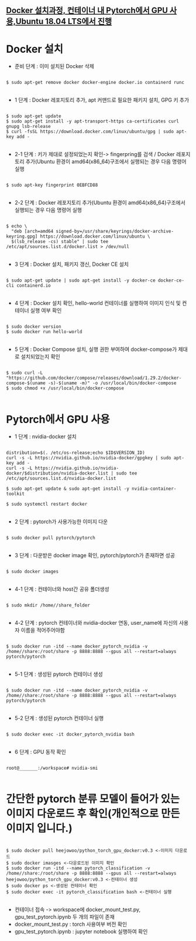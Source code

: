 [Docker 설치과정, 컨테이너 내 Pytorch에서 GPU 사용,Ubuntu 18.04 LTS에서 진행](https://docs.docker.com/engine/install/ubuntu/#install-from-a-package)
--------------------------------------------------------------------------
# Docker 설치

* 준비 단계 : 이미 설치된 Docker 삭제
<pre>
<code>
$ sudo apt-get remove docker docker-engine docker.io containerd runc
</code>
</pre>

* 1 단계 : Docker 레포지토리 추가, apt 커맨드로 필요한 패키지 설치, GPG 키 추가
<pre>
<code>
$ sudo apt-get update
$ sudo apt-get install -y apt-transport-https ca-certificates curl gnupg lsb-release
$ curl -fsSL https://download.docker.com/linux/ubuntu/gpg | sudo apt-key add -
</code>
</pre>

* 2-1 단계 : 키가 제대로 설정되었는지 확인-> fingerpring를 검색 / Docker 레포지토리 추가(Ubuntu 환경이 amd64(x86_64)구조에서 실행되는 경우 다음 명령어 실행
<pre>
<code>
$ sudo apt-key fingerprint 0EBFCD88 
</code>
</pre>

* 2-2 단계 : Docker 레포지토리 추가(Ubuntu 환경이 amd64(x86_64)구조에서 실행되는 경우 다음 명령어 실행
<pre>
<code>
$ echo \
  "deb [arch=amd64 signed-by=/usr/share/keyrings/docker-archive-keyring.gpg] https://download.docker.com/linux/ubuntu \
  $(lsb_release -cs) stable" | sudo tee /etc/apt/sources.list.d/docker.list > /dev/null
</code>
</pre>

* 3 단계 : Docker 설치, 패키지 갱신, Docker CE 설치
<pre>
<code>
$ sudo apt-get update | sudo apt-get install -y docker-ce docker-ce-cli containerd.io
</code>
</pre>

* 4 단계 : Docker 설치 확인, hello-world 컨테이너를 실행하여 이미지 인식 및 컨테이너 실행 여부 확인
<pre>
<code>
$ sudo docker version
$ sudo docker run hello-world
</code>
</pre>

* 5 단계 : Docker Compose 설치, 실행 권한 부여하여 docker-compose가 제대로 설치되었는지 확인
<pre>
<code>
$ sudo curl -L "https://github.com/docker/compose/releases/download/1.29.2/docker-compose-$(uname -s)-$(uname -m)" -o /usr/local/bin/docker-compose
$ sudo chmod +x /usr/local/bin/docker-compose
</code>
</pre>

# Pytorch에서 GPU 사용 

* 1 단계 : nvidia-docker 설치
<pre>
<code>
distribution=$(. /etc/os-release;echo $ID$VERSION_ID)
curl -s -L https://nvidia.github.io/nvidia-docker/gpgkey | sudo apt-key add -
curl -s -L https://nvidia.github.io/nvidia-docker/$distribution/nvidia-docker.list | sudo tee /etc/apt/sources.list.d/nvidia-docker.list

$ sudo apt-get update & sudo apt-get install -y nvidia-container-toolkit

$ sudo systemctl restart docker
</code>
</pre>

* 2 단계 : pytorch가 사용가능한 이미지 다운
<pre>
<code>
$ sudo docker pull pytorch/pytorch
</code>
</pre>

* 3 단계 : 다운받은 docker image 확인, pytorch/pytorch가 존재하면 성공
<pre>
<code>
$ sudo docker images
</code>
</pre>

* 4-1 단계 : 컨테이너와 host간 공유 폴더생성 
<pre>
<code>
$ sudo mkdir /home/<user_name>/share_folder
</code>
</pre>

* 4-2 단계 : pytorch 컨테이너와 nvidia-docker 연동, user_name에 자신의 사용자 이름을 적어주어야함
<pre>
<code>
$ sudo docker run -itd --name docker_pytorch_nvidia -v /home/<user_name>/share:/root/share -p 8888:8888 --gpus all --restart=always pytorch/pytorch
</code>
</pre>

* 5-1 단계 : 생성된 pytorch 컨테이너 생성
<pre>
<code>
$ sudo docker run -itd --name docker_pytorch_nvidia -v /home/<user_name>/share:/root/share -p 8888:8888 --gpus all --restart=always pytorch/pytorch
</code>
</pre>

* 5-2 단계 : 생성된 pytorch 컨테이너 실행
<pre>
<code>
$ sudo docker exec -it docker_pytorch_nvidia bash
</code>
</pre>

* 6 단계 : GPU 동작 확인
<pre>
<code>
root@_______:/workspace# nvidia-smi
</code>
</pre>

# 간단한 pytorch 분류 모델이 들어가 있는 이미지 다운로드 후 확인(개인적으로 만든 이미지 입니다.)
<pre>
<code>
$ sudo docker pull heejowoo/python_torch_gpu_docker:v0.3 <-이미지 다운로드
$ sudo docker imasges <-다운로드된 이미지 확인
$ sudo docker run -itd --name pytorch_classification -v /home/<username>/share:/root/share -p 8888:8888 --gpus all --restart=always heejowoo/python_torch_gpu_docker:v0.3 <-컨테이너 생성
$ sudo docker ps <-생성된 컨테이너 확인
$ sudo docker exec -it pytorch_classification bash <-컨테이너 실행
</code>
</pre>

* 컨테이너 접속 -> workspace에 docker_mount_test.py, gpu_test_pytorch.ipynb 두 개의 파일이 존재
* docker_mount_test.py : torch 사용여부 버전 확인
* gpu_test_pytorch.ipynb : jupyter notebook 실행하여 확인

